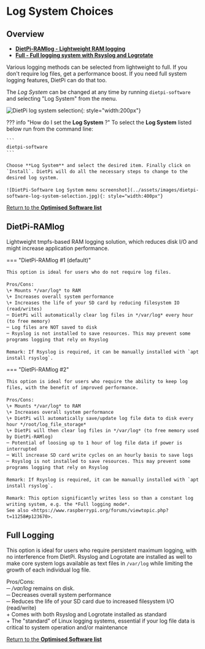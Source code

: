 # Log System Choices

## Overview

- [**DietPi-RAMlog - Lightweight RAM logging**](#dietpi-ramlog)
- [**Full - Full logging system with Rsyslog and Logrotate**](#full-logging)

Various logging methods can be selected from lightweight to full.
If you don't require log files, get a performance boost. If you need full system logging features, DietPi can do that too.

The *Log System* can be changed at any time by running `dietpi-software` and selecting "Log System" from the menu.

![DietPi log system selection](../assets/images/dietpi-software-log-system.png){: style="width:200px"}

??? info "How do I set the **Log System** ?"
    To select the **Log System** listed below run from the command line:

    ```
    dietpi-software
    ```

    Choose **Log System** and select the desired item. Finally click on `Install`. DietPi will do all the necessary steps to change to the desired log system.

    ![DietPi-Software Log System menu screenshot](../assets/images/dietpi-software-log-system-selection.jpg){: style="width:400px"}

[Return to the **Optimised Software list**](../../dietpi_optimised_software)

## DietPi-RAMlog

Lightweight tmpfs-based RAM logging solution, which reduces disk I/O and might increase application performance. 

=== "DietPi-RAMlog #1 (default)"

    This option is ideal for users who do not require log files.

    Pros/Cons:  
    \+ Mounts */var/log* to RAM  
    \+ Increases overall system performance  
    \+ Increases the life of your SD card by reducing filesystem IO (read/writes)  
    ─ DietPi will automatically clear log files in */var/log* every hour (to free memory)  
    ─ Log files are NOT saved to disk  
    ─ Rsyslog is not installed to save resources. This may prevent some programs logging that rely on Rsyslog

    Remark: If Rsyslog is required, it can be manually installed with `apt install rsyslog`.

=== "DietPi-RAMlog #2"

    This option is ideal for users who require the ability to keep log files, with the benefit of improved performance.

    Pros/Cons:  
    \+ Mounts */var/log* to RAM  
    \+ Increases overall system performance  
    \+ DietPi will automatically save/update log file data to disk every hour */root/log_file_storage*  
    \+ DietPi will then clear log files in */var/log* (to free memory used by DietPi-RAMlog)  
    ─ Potential of loosing up to 1 hour of log file data if power is interrupted  
    ─ Will increase SD card write cycles on an hourly basis to save logs  
    ─ Rsyslog is not installed to save resources. This may prevent some programs logging that rely on Rsyslog

    Remark: If Rsyslog is required, it can be manually installed with `apt install rsyslog`.

    Remark: This option significantly writes less so than a constant log writing system, e.g. the *Full logging mode*.  
    See also <https://www.raspberrypi.org/forums/viewtopic.php?t=11258#p123670>.

## Full Logging

This option is ideal for users who require persistent maximum logging, with no interference from DietPi. Rsyslog and Logrotate are installed as well to make core system logs available as text files in `/var/log` while limiting the growth of each individual log file.

Pros/Cons:  
─ */var/log* remains on disk.  
─ Decreases overall system performance  
─ Reduces the life of your SD card due to increased filesystem I/O (read/write)  
\+ Comes with both Rsyslog and Logrotate installed as standard  
\+ The "standard" of Linux logging systems, essential if your log file data is critical to system operation and/or maintenance

[Return to the **Optimised Software list**](../../dietpi_optimised_software)
